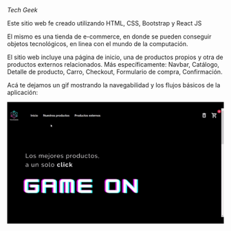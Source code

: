 <em> Tech Geek </em>

Este sitio web fe creado utilizando HTML, CSS, Bootstrap y React JS

El mismo es una tienda de e-commerce, en donde se pueden conseguir objetos tecnológicos, en linea con el mundo de la computación.

El sitio web incluye una página de inicio, una de productos propios y otra de productos externos relacionados. Más específicamente: Navbar, Catálogo, Detalle de producto, Carro, Checkout, Formulario de compra, Confirmación.


Acá te dejamos un gif mostrando la navegabilidad y los flujos básicos de la aplicación:

![alt text](./src/assets/imagenes/TechGeekGif.gif "Logo Title Text 1")